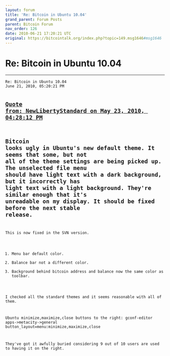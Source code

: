 ```yaml
---
layout: forum
title: 'Re: Bitcoin in Ubuntu 10.04'
grand_parent: Forum Posts
parent: Bitcoin Forum
nav_order: 126
date: 2010-06-21 17:20:21 UTC
original: https://bitcointalk.org/index.php?topic=149.msg1646#msg1646
---
```


# Re: Bitcoin in Ubuntu 10.04
---

<div class="language-plaintext highlighter-rouge"><div class="highlight"><pre class="highlight">
<code>Re: Bitcoin in Ubuntu 10.04
June 21, 2010, 05:20:21 PM

<a href="https://bitcointalk.org/index.php?topic=149.msg1203#msg1203">Quote from: NewLibertyStandard on May 23, 2010, 04:28:12 PM</a>
-------------
Bitcoin looks ugly in Ubuntu's new default theme. It seems that some, but not all of the theme settings are being picked up. The unselected file menu should have light text with a dark background, but it incorrectly has light text with a light background. They're similar enough that it's unreadable on my display. It should be fixed before the next stable release.
-------------

This is now fixed in the SVN version.
1) Menu bar default color.
2) Balance bar not a different color.
3) Background behind bitcoin address and balance now the same color as toolbar.

I checked all the standard themes and it seems reasonable with all of them.

Ubuntu minimize,maximize,close buttons to the right:
gconf-editor
apps->metacity->general
button_layout=menu:minimize,maximize,close

They've got it awfully buried considering 9 out of 10 users are used to having it on the right.</code></pre></div></div>

